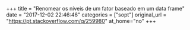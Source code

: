 +++
title = "Renomear os níveis de um fator baseado em um data frame"
date = "2017-12-02 22:46:46"
categories = ["sopt"]
original_url = "https://pt.stackoverflow.com/q/259980"
at_home="no"
+++

